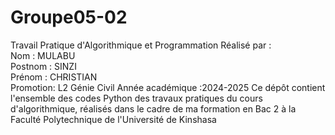 # Groupe05-02
Travail Pratique d'Algorithmique et Programmation 
Réalisé par :  
Nom : MULABU  
Postnom : SINZI  
Prénom : CHRISTIAN  
Promotion: L2 Génie Civil
Année académique :2024-2025
Ce dépôt contient l'ensemble des codes Python des travaux pratiques du cours d'algorithmique, réalisés dans le cadre de ma formation en Bac 2 à la Faculté Polytechnique de l'Université de Kinshasa

